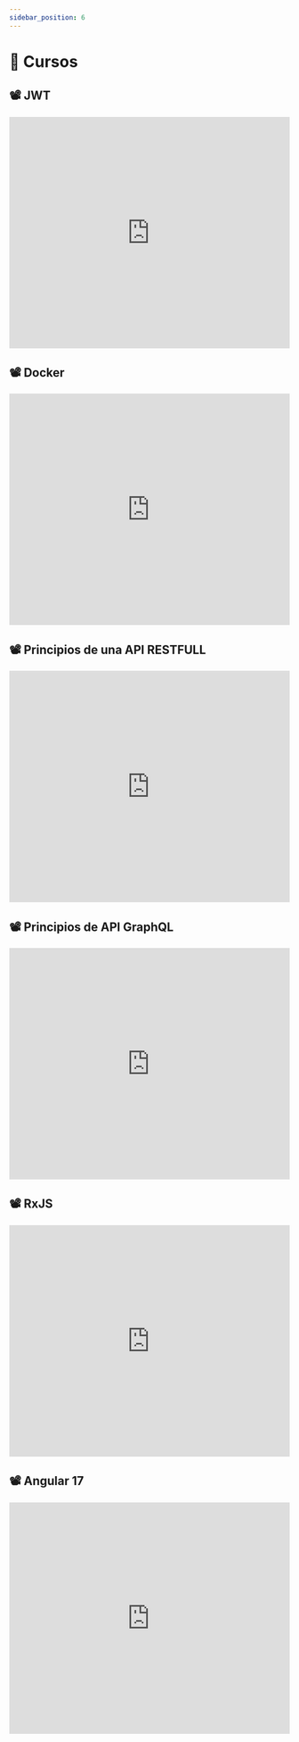 ```yaml
---
sidebar_position: 6
---
```

# 🎒 Cursos

## 📽️ JWT

<iframe width="100%" height="415" src="https://www.youtube.com/embed/tWQobKFQLG0?si=urDt8COSyXpdHbYU" title="YouTube video player" frameborder="0" allow="accelerometer; autoplay; clipboard-write; encrypted-media; gyroscope; picture-in-picture; web-share" referrerpolicy="strict-origin-when-cross-origin" allowfullscreen></iframe>

## 📽️ Docker

<iframe width="100%" height="415" src="https://www.youtube.com/embed/4Dko5W96WHg?si=t2dOig6NX8_MsDpE" title="YouTube video player" frameborder="0" allow="accelerometer; autoplay; clipboard-write; encrypted-media; gyroscope; picture-in-picture; web-share" referrerpolicy="strict-origin-when-cross-origin" allowfullscreen></iframe>

## 📽️ Principios de una API RESTFULL

<iframe width="100%" height="415" src="https://www.youtube.com/embed/ZPA5IdaX1K4?si=80aBsRCMFNbX1TSQ" title="YouTube video player" frameborder="0" allow="accelerometer; autoplay; clipboard-write; encrypted-media; gyroscope; picture-in-picture; web-share" referrerpolicy="strict-origin-when-cross-origin" allowfullscreen></iframe>

## 📽️ Principios de API GraphQL

<iframe width="100%" height="415" src="https://www.youtube.com/embed/RreRD41qlpw?si=n1sJFuEh9gAcB8EM" title="YouTube video player" frameborder="0" allow="accelerometer; autoplay; clipboard-write; encrypted-media; gyroscope; picture-in-picture; web-share" referrerpolicy="strict-origin-when-cross-origin" allowfullscreen></iframe>

## 📽️ RxJS

<iframe width="100%" height="415" src="https://www.youtube.com/embed/II93S8tuijQ?si=Xz80S0nPiUp4Kids" title="YouTube video player" frameborder="0" allow="accelerometer; autoplay; clipboard-write; encrypted-media; gyroscope; picture-in-picture; web-share" referrerpolicy="strict-origin-when-cross-origin" allowfullscreen></iframe>

## 📽️ Angular 17

<iframe width="100%" height="415" src="https://www.youtube.com/embed/f7unUpshmpA?si=JzbRM9AWEzYRigW0" title="YouTube video player" frameborder="0" allow="accelerometer; autoplay; clipboard-write; encrypted-media; gyroscope; picture-in-picture; web-share" referrerpolicy="strict-origin-when-cross-origin" allowfullscreen></iframe>